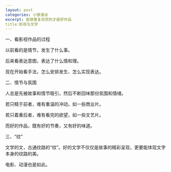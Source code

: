 ```yaml
---
layout: post
categories: 小狼漫谈
excerpt: 能够重复欣赏的才是好作品
title:影视与文学
---
```


一、看影视作品的过程

以前看的是情节，发生了什么事。

后来看表达意图，表达了什么情和理。

现在开始看手法，怎么安排发生、怎么实现表达。

二、情节与氛围

人总是先被故事和情节吸引，然后不断回味那份氛围和情绪。

若只精于前者，难有重温的冲动，如一些商业片。

若只着重后者，难有看完的欲望，如一些文艺片。

而好的作品，既有好的节奏，又有好的味道。

三、“纹”

文学的文，古通纹路的“纹”。好的文学不仅仅是故事的精彩呈现，更要能体现文字本身的纹路的美。

电影、动漫也是如此。